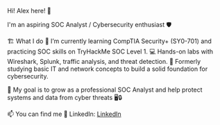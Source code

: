 Hi! Alex here! 👋

I'm an aspiring SOC Analyst / Cybersecurity enthusiast 🛡️

🏗️ What I do
🌱 I’m currently learning CompTIA Security+ (SY0-701) and practicing SOC skills on TryHackMe SOC Level 1.
💻 Hands-on labs with Wireshark, Splunk, traffic analysis, and threat detection.
📓 Formerly studying basic IT and network concepts to build a solid foundation for cybersecurity.

🌟 My goal is to grow as a professional SOC Analyst and help protect systems and data from cyber threats 🖥️🔒

📫 You can find me
💼 LinkedIn: [LinkedIn]([https://www.linkedin.com/in/..](https://www.linkedin.com/in/alejandro-ponce-b950352a2/).)
